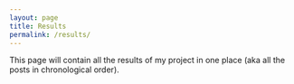```yaml
---
layout: page
title: Results
permalink: /results/
---
```


This page will contain all the results of my project in one place (aka all the posts in chronological order).
